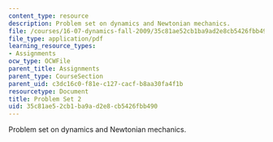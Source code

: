 ```yaml
---
content_type: resource
description: Problem set on dynamics and Newtonian mechanics.
file: /courses/16-07-dynamics-fall-2009/35c81ae52cb1ba9ad2e8cb5426fbb490_MIT16_07F09_hw02.pdf
file_type: application/pdf
learning_resource_types:
- Assignments
ocw_type: OCWFile
parent_title: Assignments
parent_type: CourseSection
parent_uid: c3dc16c0-f81e-c127-cacf-b8aa30fa4f1b
resourcetype: Document
title: Problem Set 2
uid: 35c81ae5-2cb1-ba9a-d2e8-cb5426fbb490
---
```

Problem set on dynamics and Newtonian mechanics.

